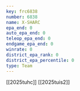 ```yaml
---
key: frc6838
number: 6838
name: X-SHARC
epa_end: 0
auto_epa_end: 0
teleop_epa_end: 0
endgame_epa_end: 0
winrate: 0
district_epa_rank: 0
district_epa_percentile: 0
type: Team
---
```

[[2025tuhc]]
[[2025tuis2]]
